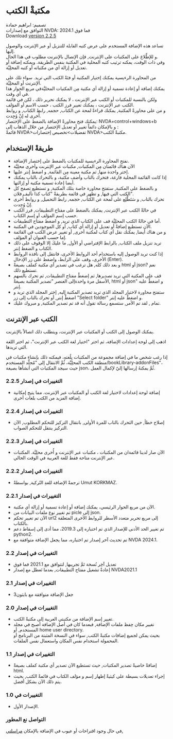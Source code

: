 # مكتبةْ الكتب #

تصميم: ابراهيم حمادة  
التوافق مع إصدارات NVDA: 2024.1 فما فوق  
Download [version 2.2.5][1]  

تساعد هذه الإضافة المستخدم على عرض كتبه القابلة للتنزيل أو عبر الإنترنت والوصول إليها.  
و للإطِّلاع على المكتبات على الإنترنت, فإن الإتصال بالإنترنت مطلوب في هذا الحال.  
وفي ذات الوقت، يمكنه ترتيب كتبه المحلية في المكتبة بنفس الطريقة. ويمكنه إضافة أو تعديل أو إزالة أي من مكتباته أو كتبه المحلِيَّة.

من المحاورة الرءيسية يمكنك إختيار المكتبة أو فئةْ الكتب التي تريد. سواء تلك على الإنترنت أو المحلِيَّة.  
يمكنك إضافة أو إعادة تسمية أو إزالة أي مكتبة مِن المكتبات المحليَّةفي مربع الحوار هذا في أي وقت.  
ولكن بالنسبة للمكتبات أو الكتب عبر الإنترنت ، لا يمكنك تحرير ذلك ، لكن في قائمة الكتب عبر الإنترنت ، يمكنك تغيير فرز الكتب ، حسب الاسم أو المؤلف.  
و من على محاورةْ المكتبة, يمكنك قراءةْ لمحة عن الكتاب, حجمه, رابط الكتاب, و روابط أُخرى له إنْ وُجِدت.  
يمكنك فتح محاورةْ الإضافة بالضغط على الإختصار: NVDA+control+windows+b  
و بالإمكان دائماً تغيير أو تعديل الإختصار من خلال الذهاب إلى :  
قائمةْ NVDA>تفضيلات>تخصيص إختصارات NVDA>مكتبةْ الكتب.  

## طريقةْ الإستخدام ##

*	نفتح المحاورة الرءيسية للمكتبات بالضغط على إختصار الإضافة.  
*	الآن هناك قائمتان مِن المكتبات, مكتبات عبر الإنترنت وأخرى محلِيَّة
*	إختر واحدة منها, ثم مكتبة معينة مِن القائمة, و اضغط إنتر عليها.
*	إذا كانت القائمة المحلية فارغة، فتحرك بالتاب وأضف مكتبة، و بالتحرك بالتاب يمكنك أيضا إعادة تسمية مكتبة أو إزالتها.
*	و بالضغط على المكتبة, ستفتح محاورة خاصة بتلك المكتبة, و تستطيع تصفح كل الكتب التي فيها, و تظهر في قائمة بطريقةْ "كتاب كذا تأليف فلان".
*	تحرك بالتاب, و سَتَطَّلِع على لمحة عن الكتاب, حجمه, رابط التحميل, و روابط أُخرى  إنْ وُجِدت.  
*	في حالةْ الكتب عبر الإنترنت, يمكنك بالضغط على مفتاح التطبيقات, فرز الكتب حسب إسم المؤلف أو إسم الكتاب.
*	أما في حالةْ الكتب المحلِيَّة قف على الكتاب الذي تريد, و اضغط مفتاح التطبيقات.  
*	الآن تستطيع إضافةْ أو تعديل أو إزالة أي كتاب, أو كل الموجودين في المكتبة.  
*	و من هناك أيضا, يمكنك نقل أي كتاب لمكتبة أخرى, أو تغيير عرض الكتب في القائمة إما حسب العنوان أو المؤلف.  
*	تريد تنزيل ملف الكتاب, بالرابط الإفتراضي أو الأول, ما عليكَ إلا الوقوف على ذلك الكتاب و الضغط إنتر.  
*	إذا كنت تريد الوصول إليه باستخدام أحد الروابط الأخرى، فانتقل إلى نافذة الروابط الأخرى، وقف على الرابط، واضغط على زر الإدخال (Enter).
*	و بعد ذلك كله, هل ترغب في تصدير أي مكتبة كملف بصيغةْ html أو json? نعم تستطيع ذلك.  
*	قف على المكتبة التي تريد تصديرها, ثم إضغطْ مفتاح التطبيقات, ثم تحرك بالسهم الأسفل مرة واحدةإلى العنصر "تصدير المكتبة بصيغةْ, html أو json" و اضغطْ عليه إنتر.  
*	ستفتح محاورة لاختيار المجلد الذي تريد تصدير المكتبة إليه, إختر المجلد الذي تريد و اضغطْ إنتر, أو تحرك بالتاب إلى زر "Select folder" و اضغطْ عليه إنتر.  
*	تمام , لقد تم الأمر, ستسمع رسالة تقول أنه قد تم تصدير المكتبة, و مبروك عليك.  

## الكتب عبر الإنترنت ##

يمكنك الوصول إلى الكتب أو المكتبات عبر الإنترنت، ويتطلب ذلك اتصالاً بالإنترنت.

اذهب إلى لوحة إعدادات الإضافة، ثم اختر "اختيار لغة الكتب عبر الإنترنت"، ثم اختر اللغة التي تريدها.

إذا رغب شخص ما في إضافة مجموعة من المكتبات بِلُغتهِ، فيمكنه ذلك بإنشاء مكتبات في منطقة الكتب المحلِيَّة، ثُمَّ الانتقال إلى "مُجلَّد المستخدم/bookLibrary-addonFiles"، حيث سيجد المكتبات التي أنشأها بصيغة json، ثُمَّ يمكنهُ إرسالها إليّ لإكمال العمل.

### التغييرات في إصدار 2.2.5 ###

*	إضافة لوحة إعدادات لاختيار لغة الكتب أو المكتبات عبر الإنترنت. مما يتيح إمكانية إضافة المزيد من الكتب بلغات أخرى.

### التغييرات في إصدار 2.2.4 ###

*	إصلاح خطأ, حين التحرك بالتاب للمرة الأولى, بانتقال التركيز للتحكم المطلوب, الآن التركيز ينتقل للتحكم الصواب.

### التغييرات في إصدار 2.2.3 ###

* 	 الآن صار لدينا قائمةان من المكتبات ، مكتبات عبر الإنترنت و أُخرى محلِيَّة. 
المكتبات عبر الإنترنت متاحة فقط للغة العربية في الوقت الحالي.

### التغييرات في إصدار 2.2.2 ###

*	ترجمةْ الإضافة للغةِ التُركية, بواسطةْ Umut KORKMAZ.

### التغييرات في إصدار 2.2.1 ###

*	الآن من مربع الحوار الرئيسي، يمكنك إضافة أو إعادة تسمية أو إزالة أي مكتبة.
*	تم تغيير نوع ملفات البيانات من picle إلى json.
*	الآن تم تغيير تحكم url2 إلى مربع تحرير متعدد الأسطر للروابط الأخرى المتعلقة بالكتاب.
*	تم تغيير الحد الأدنى للإصدار الذي تم اختباره إلى 2019.3، مما أدى إلى إسقاط دعم python2.
*	تم تحديث آخر إصدار تم اختباره، مما يجعل الإضافة متوافقة مع NVDA 2024.1.

### التغييرات في إصدار 2.2 ###

*	تعديل آخِر نُسخة تَمَّ تجريبها, لتتوافق مع 2021.1 فما فوق  
*	إعادةْ تشغيل مفتاح التطبيقات, بعدما تَعطل مع إصدار NVDA2021.1  

### التغييرات في إصدار 2.1 ###
*	جعل الإضافة متوافقة مع بايثون3  
 
### التغييرات في إصدار 2.0 ###

*	تغيير إسم الإضافة من مكتبتي العربية إلى مكتبةْ الكتب.  
*	تغيير مكان حِفظ ملفات الإضافة, فبعدما كان في أصل الإضافة أصبح في مجلد المستخدم, أو home user directory.  
بحيث يمكن لجميع إضافات مكتبةْ الكتب, سواء في النسخة المثبتة من البرنامج أو المحمولة استخدام نفس المكان واستعمال نفس الملفات.  

### التغييرات في إصدار 1.1 ###

*	إضافةْ خاصيةْ تصدير المكتبات, حيث تستطيع الآن تصدير أي مكتبة كملف بصيغةْ html.  
*	إجراء تعديلات بسيطة على كيثيةْ إظهار إسم و مؤلف الكتاب في قائمةْ الكتب, بحيث يتم ذلك الآن بشكل أفضل.  

### التغييرات في  1.0 ###

*	الإصدار الأول.  

### التواصل نع المطور ###

في حال وجود اقتراحات أو عيوب في الإضافة بالإمكان [مراسلتي.](mailto:ibra.hamadeh@hotmail.com)

[1]: https://github.com/ibrahim-s/bookLibrary/releases/download/v2.2.5/bookLibrary-2.2.5.nvda-addon
